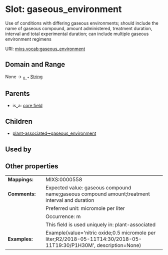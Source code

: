 
# Slot: gaseous_environment


Use of conditions with differing gaseous environments; should include the name of gaseous compound, amount administered, treatment duration, interval and total experimental duration; can include multiple gaseous environment regimens

URI: [mixs.vocab:gaseous_environment](https://w3id.org/mixs/vocab/gaseous_environment)


## Domain and Range

None &#8594;  <sub>0..\*</sub> [String](types/String.md)

## Parents

 *  is_a: [core field](core_field.md)

## Children

 *  [plant-associated➞gaseous_environment](plant_associated_gaseous_environment.md)

## Used by


## Other properties

|  |  |  |
| --- | --- | --- |
| **Mappings:** | | MIXS:0000558 |
| **Comments:** | | Expected value: gaseous compound name;gaseous compound amount;treatment interval and duration |
|  | | Preferred unit: micromole per liter |
|  | | Occurrence: m |
|  | | This field is used uniquely in: plant-associated |
| **Examples:** | | Example(value='nitric oxide;0.5 micromole per liter;R2/2018-05-11T14:30/2018-05-11T19:30/P1H30M', description=None) |

